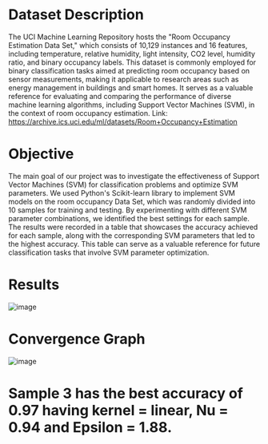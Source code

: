 # Dataset Description
The UCI Machine Learning Repository hosts the "Room Occupancy Estimation Data Set," which consists of 10,129 instances and 16 features, including temperature, relative humidity, light intensity, CO2 level, humidity ratio, and binary occupancy labels. This dataset is commonly employed for binary classification tasks aimed at predicting room occupancy based on sensor measurements, making it applicable to research areas such as energy management in buildings and smart homes. It serves as a valuable reference for evaluating and comparing the performance of diverse machine learning algorithms, including Support Vector Machines (SVM), in the context of room occupancy estimation. 
Link: https://archive.ics.uci.edu/ml/datasets/Room+Occupancy+Estimation


# Objective
The main goal of our project was to investigate the effectiveness of Support Vector Machines (SVM) for classification problems and optimize SVM parameters. We used Python's Scikit-learn library to implement SVM models on the room occupancy Data Set, which was randomly divided into 10 samples for training and testing. By experimenting with different SVM parameter combinations, we identified the best settings for each sample. The results were recorded in a table that showcases the accuracy achieved for each sample, along with the corresponding SVM parameters that led to the highest accuracy. This table can serve as a valuable reference for future classification tasks that involve SVM parameter optimization.


# Results 
![image](https://user-images.githubusercontent.com/79656311/233173430-8166a7c8-fe98-45c4-bb9a-8d4f79947307.png)


# Convergence Graph
![image](https://user-images.githubusercontent.com/79656311/233170296-cbe73e19-9eac-46b8-8152-8f8aa50861f6.png)


# Sample 3 has the best accuracy of 0.97 having kernel = linear, Nu = 0.94 and Epsilon = 1.88.
